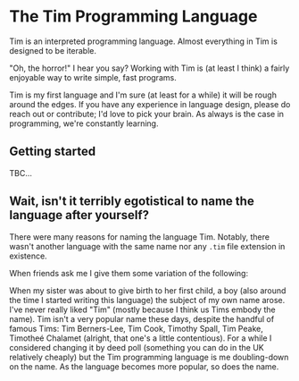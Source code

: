 # The Tim Programming Language
Tim is an interpreted programming language. Almost everything in Tim is designed to be iterable.

"Oh, the horror!" I hear you say? Working with Tim is (at least I think) a fairly enjoyable way to write simple, fast programs.

Tim is my first language and I'm sure (at least for a while) it will be rough around the edges. If you have any experience in language design, please do reach out or contribute; I'd love to pick your brain. As always is the case in programming, we're constantly learning.

## Getting started
TBC...

## Wait, isn't it terribly egotistical to name the language after yourself?
There were many reasons for naming the language Tim. Notably, there wasn't another language with the same name nor any `.tim` file extension in existence.

When friends ask me I give them some variation of the following:

When my sister was about to give birth to her first child, a boy (also around the time I started writing this language) the subject of my own name arose. I've never really liked "Tim" (mostly because I think us Tims embody the name). Tim isn't a very popular name these days, despite the handful of famous Tims: Tim Berners-Lee, Tim Cook, Timothy Spall, Tim Peake, Timotheé Chalamet (alright, that one's a little contentious). For a while I considered changing it by deed poll (something you can do in the UK relatively cheaply) but the Tim programming language is me doubling-down on the name. As the language becomes more popular, so does the name.

